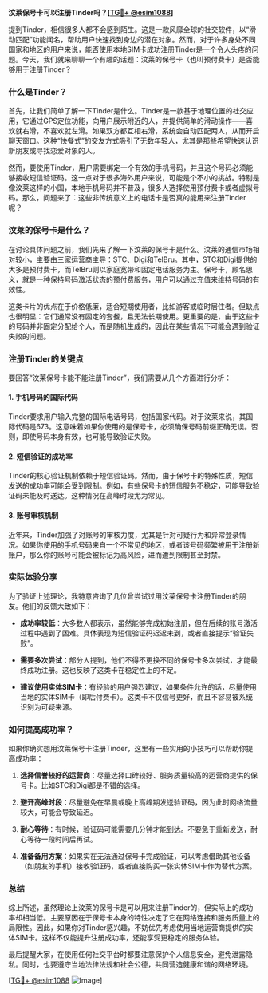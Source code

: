 **汶莱保号卡可以注册Tinder吗？[[TG💪+ @esim1088](https://t.me/s/esim1088)]**

提到Tinder，相信很多人都不会感到陌生。这是一款风靡全球的社交软件，以“滑动匹配”功能闻名，帮助用户快速找到身边的潜在对象。然而，对于许多身处不同国家和地区的用户来说，能否使用本地SIM卡成功注册Tinder是一个令人头疼的问题。今天，我们就来聊聊一个有趣的话题：汶莱的保号卡（也叫预付费卡）是否能够用于注册Tinder？

### 什么是Tinder？

首先，让我们简单了解一下Tinder是什么。Tinder是一款基于地理位置的社交应用，它通过GPS定位功能，向用户展示附近的人，并提供简单的滑动操作——喜欢就右滑，不喜欢就左滑。如果双方都互相右滑，系统会自动匹配两人，从而开启聊天窗口。这种“快餐式”的交友方式吸引了无数年轻人，尤其是那些希望快速认识新朋友或寻找恋爱对象的人。

然而，要使用Tinder，用户需要绑定一个有效的手机号码，并且这个号码必须能够接收短信验证码。这一点对于很多海外用户来说，可能是个不小的挑战。特别是像汶莱这样的小国，本地手机号码并不普及，很多人选择使用预付费卡或者虚拟号码。那么，问题来了：这些非传统意义上的电话卡是否真的能用来注册Tinder呢？

### 汶莱的保号卡是什么？

在讨论具体问题之前，我们先来了解一下汶莱的保号卡是什么。汶莱的通信市场相对较小，主要由三家运营商主导：STC、Digi和TelBru。其中，STC和Digi提供的大多是预付费卡，而TelBru则以家庭宽带和固定电话服务为主。保号卡，顾名思义，就是一种保持号码激活状态的预付费服务，用户可以通过充值来维持号码的有效性。

这类卡片的优点在于价格低廉，适合短期使用者，比如游客或临时居住者。但缺点也很明显：它们通常没有固定的套餐，且无法长期使用。更重要的是，由于这些卡的号码并非固定分配给个人，而是随机生成的，因此在某些情况下可能会遇到验证失败的问题。

### 注册Tinder的关键点

要回答“汶莱保号卡能不能注册Tinder”，我们需要从几个方面进行分析：

#### 1. 手机号码的国际代码

Tinder要求用户输入完整的国际电话号码，包括国家代码。对于汶莱来说，其国际代码是673。这意味着如果你使用的是保号卡，必须确保号码前缀正确无误。否则，即使号码本身有效，也可能导致验证失败。

#### 2. 短信验证的成功率

Tinder的核心验证机制依赖于短信验证码。然而，由于保号卡的特殊性质，短信发送的成功率可能会受到限制。例如，有些保号卡的短信服务不稳定，可能导致验证码未能及时送达。这种情况在高峰时段尤为常见。

#### 3. 账号审核机制

近年来，Tinder加强了对账号的审核力度，尤其是针对可疑行为和异常登录情况。如果你使用的手机号码来自一个不常见的地区，或者该号码频繁被用于注册新账户，那么你的账号可能会被标记为高风险，进而遭到限制甚至封禁。

### 实际体验分享

为了验证上述理论，我特意咨询了几位曾尝试过用汶莱保号卡注册Tinder的朋友。他们的反馈大致如下：

- **成功率较低**：大多数人都表示，虽然能够完成初始注册，但在后续的账号激活过程中遇到了困难。具体表现为短信验证码迟迟未到，或者直接提示“验证失败”。
  
- **需要多次尝试**：部分人提到，他们不得不更换不同的保号卡多次尝试，才能最终成功注册。这也反映了这类卡在稳定性上的不足。

- **建议使用实体SIM卡**：有经验的用户强烈建议，如果条件允许的话，尽量使用当地的实体SIM卡（即后付费卡）。这类卡不仅信号更好，而且不容易被系统识别为可疑来源。

### 如何提高成功率？

如果你确实想用汶莱保号卡注册Tinder，这里有一些实用的小技巧可以帮助你提高成功率：

1. **选择信誉较好的运营商**：尽量选择口碑较好、服务质量较高的运营商提供的保号卡。比如STC和Digi都是不错的选择。
   
2. **避开高峰时段**：尽量避免在早晨或晚上高峰期发送验证码，因为此时网络流量较大，可能会导致延迟。

3. **耐心等待**：有时候，验证码可能需要几分钟才能到达。不要急于重新发送，耐心等待一段时间后再试。

4. **准备备用方案**：如果实在无法通过保号卡完成验证，可以考虑借助其他设备（如朋友的手机）接收验证码，或者直接购买一张实体SIM卡作为替代方案。

### 总结

综上所述，虽然理论上汶莱的保号卡是可以用来注册Tinder的，但实际上的成功率却相当低。主要原因在于保号卡本身的特性决定了它在网络连接和服务质量上的局限性。因此，如果你对Tinder感兴趣，不妨优先考虑使用当地运营商提供的实体SIM卡。这样不仅能提升注册成功率，还能享受更稳定的服务体验。

最后提醒大家，在使用任何社交平台时都要注意保护个人信息安全，避免泄露隐私。同时，也要遵守当地法律法规和社会公德，共同营造健康和谐的网络环境。

[[TG💪+ @esim1088](https://t.me/s/esim1088) ![Image](https://i.postimg.cc/4NQfJmqS/Snipaste-2025-05-13-00-14-12.png)]
